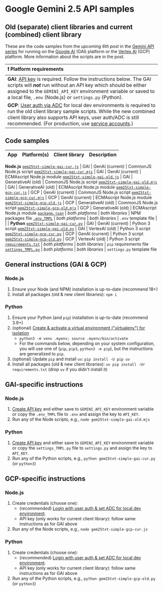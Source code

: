 # Google Gemini 2.5 API samples

## Old (separate) client libraries and current (combined) client library

These are the code samples from the _upcoming 6th post_ in the [Gemini API series](https://dev.to/wescpy/series/27183) for running on the [Google AI](https://ai.google.dev) (GAI) platform or the [Vertex AI](https://cloud.google.com/vertex-ai) (GCP) platform. More information about the scripts are in the post.

| :exclamation: Platform requirements |
|:---------------------------|
| **GAI**: [API key](https://cloud.google.com/docs/authentication/api-keys-use) is required. Follow the instructions below. The GAI scripts will ***not*** run without an API key which should be either assigned to the `GEMINI_API_KEY` environment variable or saved to a local file, `.env` (Node.js) or `settings.py` (Python). |
| **GCP**: [User auth via ADC](https://cloud.google.com/docs/authentication/set-up-adc-local-dev-environment) for local dev environments is required to run the old client library sample scripts. While the new combined client library also supports API keys, user auth/ADC is still recommended. (For production, use [service accounts](https://cloud.google.com/docs/authentication#service-accounts).)


## Code samples
App | Platform(s) | Client library | Description
--- | --- | --- | ---
**Node.js**
[`gem25txt-simple-gai-cur.js`](/gemini/gem25/gem25txt-simple-gai-cur.js) | GAI | GenAI (current) | CommonJS Node.js script
[`gem25txt-simple-gai-cur.mjs`](/gemini/gem25/gem25txt-simple-gai-cur.mjs) | GAI | GenAI (current) | ECMAscript Node.js module
[`gem25txt-simple-gai-old.js`](/gemini/gem25/gem25txt-simple-gai-old.js) | GAI | GenerativeAI (old) | CommonJS Node.js script
[`gem25txt-simple-gai-old.mjs`](/gemini/gem25/gem25txt-simple-gai-old.mjs) | GAI | GenerativeAI (old) | ECMAscript Node.js module
[`gem25txt-simple-gcp-cur.js`](/gemini/gem25/gem25txt-simple-gcp-cur.js) | GCP | GenAI (current) | CommonJS Node.js script
[`gem25txt-simple-gcp-cur.mjs`](/gemini/gem25/gem25txt-simple-gcp-cur.mjs) | GCP | GenAI (current) | ECMAscript Node.js module
[`gem25txt-simple-gcp-old.js`](/gemini/gem25/gem25txt-simple-gcp-old.js) | GCP | GenerativeAI (old) | CommonJS Node.js script
[`gem25txt-simple-gcp-old.mjs`](/gemini/gem25/gem25txt-simple-gcp-old.mjs) | GCP | GenerativeAI (old) | ECMAscript Node.js module
[`package.json`](/gemini/gem25/package.json) | _both platforms_ | _both libraries_ | NPM packages file
[`.env_TMPL`](/gemini/gem25/.env_TMPL) | _both platforms_ | _both libraries_ | `.env` template file
 | | |
**Python**
[`gem25txt-simple-gai-cur.py`](/gemini/gem25/gem25txt-simple-gai-cur.py) | GAI | GenAI (current) | Python 3 script
[`gem25txt-simple-gai-old.py`](/gemini/gem25/gem25txt-simple-gai-old.py) | GAI | VertexAI (old) | Python 3 script
[`gem25txt-simple-gcp-cur.py`](/gemini/gem25/gem25txt-simple-gcp-cur.py) | GCP | GenAI (current) | Python 3 script
[`gem25txt-simple-gcp-old.py`](/gemini/gem25/gem25txt-simple-gcp-old.py) | GCP | VertexAI (old) | Python 3 script
[`requirements.txt`](/gemini/gem25/requirements.txt) | _both platforms_ | _both libraries_ | `pip` requirements file
[`settings_TMPL.py`](/gemini/gem25/settings_TMPL.py) | _both platforms_ | _both libraries_ | `settings.py` template file


## General instructions (GAI & GCP)

### Node.js
1. Ensure your Node (and NPM) installation is up-to-date (recommend 18+)
1. Install all packages (old & new client libraries): `npm i`

### Python
1. Ensure your Python (and `pip`) installation is up-to-date (recommend 3.9+)
1. (optional) [Create & activate a virtual environment ("virtualenv") for isolation](https://packaging.python.org/en/latest/guides/installing-using-pip-and-virtual-environments/#create-and-use-virtual-environments)
    - `python3 -m venv .myenv; source .myenv/bin/activate`
    - For the commands below, depending on your system configuration, you will use one of (`pip`, `pip3`, `python3 -m pip`), but the instructions are generalized to `pip`.
1. (optional) Update `pip` and install `uv`: `pip install -U pip uv`
1. Install all packages (old & new client libraries): `uv pip install -Ur requirements.txt` (drop `uv` if you didn't install it)


## GAI-specific instructions

### Node.js
1. [Create API key](https://makersuite.google.com/app/apikey) and either save to `GEMINI_API_KEY` environment variable or copy the `.env_TMPL` file to `.env` and assign the key to `API_KEY`.
1. Run any of the Node scripts, e.g., `node gem25txt-simple-gai-old.mjs`

### Python
1. [Create API key](https://makersuite.google.com/app/apikey) and either save to `GEMINI_API_KEY` environment variable or copy the `settings_TMPL.py` file to `settings.py` and assign the key to `API_KEY`.
1. Run any of the Python scripts, e.g., `python gem25txt-simple-gai-cur.py` (or `python3`)


## GCP-specific instructions

### Node.js
1. Create credentials (choose one):
    - (_recommended_) [Login with user auth & set ADC for local dev environment](https://cloud.google.com/docs/authentication/set-up-adc-local-dev-environment).
    - API key (only works for current client library): follow same instructions as for GAI above
1. Run any of the Node scripts, e.g., `node gem25txt-simple-gcp-cur.js`

### Python
1. Create credentials (choose one):
    - (_recommended_) [Login with user auth & set ADC for local dev environment](https://cloud.google.com/docs/authentication/set-up-adc-local-dev-environment).
    - API key (only works for current client library): follow same instructions as for GAI above
1. Run any of the Python scripts, e.g., `python gem25txt-simple-gcp-old.py` (or `python3`)
